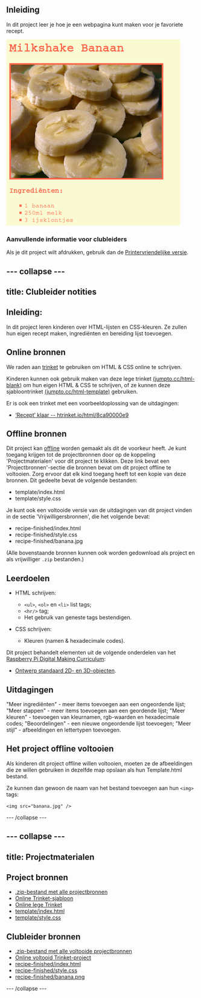 ## Inleiding

In dit project leer je hoe je een webpagina kunt maken voor je favoriete recept.

![screenshot](images/recipe-final.png)

### Aanvullende informatie voor clubleiders

Als je dit project wilt afdrukken, gebruik dan de [Printervriendelijke versie](https://projects.raspberrypi.org/nl-NL/projects/recipe/print).

--- collapse ---
---
title: Clubleider notities
---

## Inleiding:

In dit project leren kinderen over HTML-lijsten en CSS-kleuren. Ze zullen hun eigen recept maken, ingrediënten en bereiding lijst toevoegen.

## Online bronnen

We raden aan [trinket](https://trinket.io/) te gebruiken om HTML & CSS online te schrijven.

Kinderen kunnen ook gebruik maken van deze lege trinket [(jumpto.cc/html-blank)](http://jumpto.cc/html-blank) om hun eigen HTML & CSS te schrijven, of ze kunnen deze sjabloontrinket [(jumpto.cc/html-template)](http://jumpto.cc/html-template) gebruiken.

Er is ook een trinket met een voorbeeldoplossing van de uitdagingen:

+ [‘Recept’ klaar -- htrinket.io/html/8ca90000e9](https://trinket.io/html/8ca90000e9)

## Offline bronnen

Dit project kan [offline](https://www.codeclubprojects.org/en-GB/resources/webdev-working-offline/) worden gemaakt als dit de voorkeur heeft. Je kunt toegang krijgen tot de projectbronnen door op de koppeling 'Projectmaterialen' voor dit project te klikken. Deze link bevat een 'Projectbronnen'-sectie die bronnen bevat om dit project offline te voltooien. Zorg ervoor dat elk kind toegang heeft tot een kopie van deze bronnen. Dit gedeelte bevat de volgende bestanden:

+ template/index.html
+ template/style.css

Je kunt ook een voltooide versie van de uitdagingen van dit project vinden in de sectie 'Vrijwilligersbronnen', die het volgende bevat:

+ recipe-finished/index.html
+ recipe-finished/style.css
+ recipe-finished/banana.jpg

(Alle bovenstaande bronnen kunnen ook worden gedownload als project en als vrijwilliger `.zip` bestanden.)

## Leerdoelen

+ HTML schrijven:
    
    + `<ul>`, `<ol>` en `<li>` list tags;
    + `<hr/>` tag;
    + Het gebruik van geneste tags bestendigen.

+ CSS schrijven:
    
    + Kleuren (namen & hexadecimale codes).

Dit project behandelt elementen uit de volgende onderdelen van het [Raspberry Pi Digital Making Curriculum](http://rpf.io/curriculum):

+ [Ontwerp standaard 2D- en 3D-objecten](https://www.raspberrypi.org/curriculum/design/creator).

## Uitdagingen

"Meer ingrediënten" - meer items toevoegen aan een ongeordende lijst; "Meer stappen" - meer items toevoegen aan een geordende lijst; "Meer kleuren" - toevoegen van kleurnamen, rgb-waarden en hexadecimale codes; "Beoordelingen" - een nieuwe ongeordende lijst toevoegen; "Meer stijl" - afbeeldingen en lettertypen toevoegen.

## Het project offline voltooien

Als kinderen dit project offline willen voltooien, moeten ze de afbeeldingen die ze willen gebruiken in dezelfde map opslaan als hun Template.html bestand.

Ze kunnen dan gewoon de naam van het bestand toevoegen aan hun `<img>` tags:

    <img src="banana.jpg" />
    

--- /collapse ---

--- collapse ---
---
title: Projectmaterialen
---

## Project bronnen

+ [.zip-bestand met alle projectbronnen](resources/recipe-project-resources.zip)
+ [Online Trinket-sjabloon](http://jumpto.cc/trinket-template)
+ [Online lege Trinket](http://jumpto.cc/trinket-blank)
+ [template/index.html](resources/template-index.html)
+ [template/style.css](resources/template-style.css)

## Clubleider bronnen

+ [.zip-bestand met alle voltooide projectbronnen](resources/recipe-volunteer-resources.zip)
+ [Online voltooid Trinket-project](https://trinket.io/html/8ca90000e9)
+ [recipe-finished/index.html](resources/recipe-finished-index.html)
+ [recipe-finished/style.css](resources/recipe-finished-style.css)
+ [recipe-finished/banana.png](resources/recipe-finished-banana.png)

--- /collapse ---
